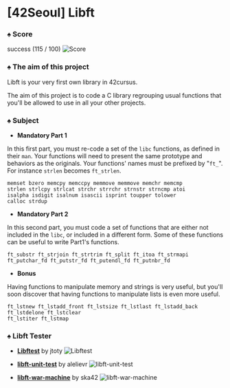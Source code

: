# [42Seoul] Libft

### ♠ Score
success (115 / 100)
![Score](https://user-images.githubusercontent.com/49941913/96693295-072e7380-13c2-11eb-81c2-2dcb4e5ce3ab.png)

### ♠ The aim of this project
Libft is your very first own library in 42cursus.

The aim of this project is to code a C library regrouping usual functions that you'll be allowed to use in all your other projects.

### ♠ Subject
- **Mandatory Part 1**

In this first part, you must re-code a set of the `libc` functions, as defined in their `man`. 
Your functions will need to present the same prototype and behaviors as the originals.
Your functions' names must be prefixed by "`ft_`". 
For instance `strlen` becomes `ft_strlen`.
```
memset bzero memcpy memccpy memmove memmove memchr memcmp
strlen strlcpy strlcat strchr strrchr strnstr strncmp atoi
isalpha isdigit isalnum isascii isprint toupper tolower
calloc strdup
```

- **Mandatory Part 2**

In this second part, you must code a set of functions that are either not included in the `libc`, or included in a different form.
Some of these functions can be useful to write Part1's functions.
```
ft_substr ft_strjoin ft_strtrim ft_split ft_itoa ft_strmapi
ft_putchar_fd ft_putstr_fd ft_putendl_fd ft_putnbr_fd
```

- **Bonus**

Having functions to manipulate memory and strings is very useful, but you'll soon discover that having functions to manipulate lists is even more useful.
```
ft_lstnew ft_lstadd_front ft_lstsize ft_lstlast ft_lstadd_back
ft_lstdelone ft_lstclear
ft_lstiter ft_lstmap
```

### ♠ Libft Tester
- [__Libftest__](https://github.com/jtoty/Libftest) by jtoty
![Libftest](https://user-images.githubusercontent.com/49941913/96693032-b9197000-13c1-11eb-8c5b-33986e59c4e9.png)

- [__libft-unit-test__](https://github.com/alelievr/libft-unit-test) by alelievr
![libft-unit-test](https://user-images.githubusercontent.com/49941913/96693151-d8180200-13c1-11eb-82ba-b59636bc57a4.png)

- [__libft-war-machine__](https://github.com/ska42/libft-war-machine) by ska42
![libft-war-machine](https://user-images.githubusercontent.com/49941913/96693210-e82fe180-13c1-11eb-8bc4-a4ea7013e1bc.png)
